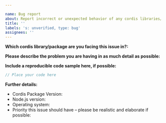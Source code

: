 ```yaml
---

name: Bug report
about: Report incorrect or unexpected behavior of any cordis libraries/packages
title: ''
labels: 's: unverified, type: bug'
assignees: ''
---
```

<!-- Thanks to Discord.js for this bug report template -->

**Which cordis library/package are you facing this issue in?:**

**Please describe the problem you are having in as much detail as possible:**

**Include a reproducible code sample here, if possible:**

```ts
// Place your code here
```

**Further details:**

- Cordis Package Version:
- Node.js version:
- Operating system:
- Priority this issue should have – please be realistic and elaborate if possible:

<!--
Remove the comment and fill out the commit hash if this applies to you:
(While it's not a requirement to test your issue on the master branch, it would make fixing the problem a lot easier for us, so please do so if possible.)

- I have also tested the issue on latest master, commit hash: `xxx`
-->